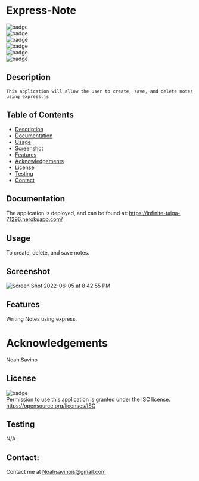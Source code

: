 # Express-Note
   ![badge](https://img.shields.io/github/languages/top/LilCalc/Express-Note)
   <br> 
   ![badge](https://img.shields.io/github/languages/count/LilCalc/Express-Note)
   <br>
   ![badge](https://img.shields.io/github/issues/LilCalc/Express-Note)
   <br>
   ![badge](https://img.shields.io/github/issues-closed/LilCalc/Express-Note)
   <br>
   ![badge](https://img.shields.io/github/last-commit/LilCalc/Express-Note)
   <br>
   ![badge](https://img.shields.io/badge/license-ISC-important)
   
   ## Description
   
    This application will allow the user to create, save, and delete notes using express.js

   ## Table of Contents
   - [Description](#description)
   - [Documentation](#documentation)
   - [Usage](#usage)
   - [Screenshot](#screenshot)
   - [Features](#features)
   - [Acknowledgements](#acknowledgements)
   - [License](#license)
   - [Testing](#testing)
   - [Contact](#contact)

   ## Documentation
   The application is deployed, and can be found at: https://infinite-taiga-71296.herokuapp.com/
  
   ## Usage
   To create, delete, and save notes.
   ## Screenshot
   ![Screen Shot 2022-06-05 at 8 42 55 PM](https://user-images.githubusercontent.com/101202962/172080936-6d98e2d5-04f8-4706-95a0-37f7d957e064.png)

   ## Features
   Writing Notes using express.
   
   # Acknowledgements
   Noah Savino
     
   ## License
   ![badge](https://img.shields.io/badge/license-ISC-important)
   <br>
   Permission to use this application is granted under the ISC license. <https://opensource.org/licenses/ISC>
   ## Testing
   N/A

   ## Contact:
   Contact me at <a href="malito:Noahsavinois@gmail.com">Noahsavinois@gmail.com</a>

